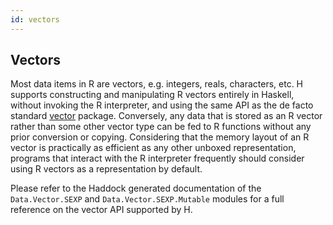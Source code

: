 ```yaml
---
id: vectors
---
```


## Vectors

Most data items in R are vectors, e.g. integers, reals, characters,
etc. H supports constructing and manipulating R vectors entirely in
Haskell, without invoking the R interpreter, and using the same API as
the de facto standard
[vector](http://hackage.haskell.org/package/vector) package.
Conversely, any data that is stored as an R vector rather than some
other vector type can be fed to R functions without any prior
conversion or copying. Considering that the memory layout of an
R vector is practically as efficient as any other unboxed
representation, programs that interact with the R interpreter
frequently should consider using R vectors as a representation by
default.

Please refer to the Haddock generated documentation of the
`Data.Vector.SEXP` and `Data.Vector.SEXP.Mutable` modules for a full
reference on the vector API supported by H.

